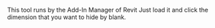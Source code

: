 This tool runs by the Add-In Manager of Revit
Just load it and click the dimension that you want to hide by blank.
